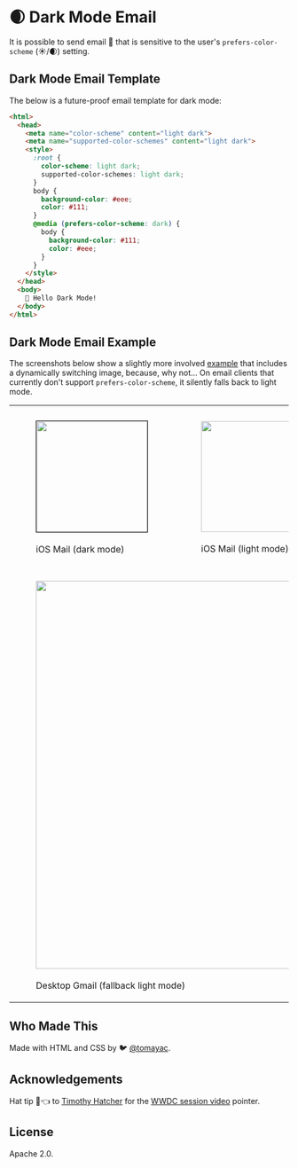 # 🌒 Dark Mode Email

It is possible to send email 📧 that is sensitive to the user's `prefers-color-scheme` (☀️/🌒) setting.

## Dark Mode Email Template

The below is a future-proof email template for dark mode:

```html
<html>
  <head>
    <meta name="color-scheme" content="light dark">
    <meta name="supported-color-schemes" content="light dark">
    <style>
      :root {
        color-scheme: light dark;
        supported-color-schemes: light dark;
      }
      body {
        background-color: #eee;
        color: #111;
      }
      @media (prefers-color-scheme: dark) {
        body {
          background-color: #111;
          color: #eee;
        }
      }
    </style>
  </head>
  <body>
    🖖 Hello Dark Mode!
  </body>
</html>
```

## Dark Mode Email Example

The screenshots below show a slightly more involved
[example](https://github.com/tomayac/dark-mode-email/blob/05230b181bb902e9ae968cfb43024a1e27a0224a/index.js#L22-L80)
that includes a dynamically switching image, because, why not…
On email clients that currently don't support `prefers-color-scheme`,
it silently falls back to light mode.

<table>
  <tr>
    <td>
      <figure>
        <img style="border:solid 1px black;" width="200" alt="" src="https://user-images.githubusercontent.com/145676/61888762-658d4d80-af04-11e9-84ae-3255213fb9da.PNG">
        <figcaption><br>iOS Mail (dark mode)</figcaption>
      </figure>
    </td>
    <td>
      <figure>
        <img width="200" alt="" src="https://user-images.githubusercontent.com/145676/61888763-658d4d80-af04-11e9-8aa0-fab1104ae687.PNG">
        <figcaption><br>iOS Mail (light mode)</figcaption>
      </figure>      
    </td>
    <td>
      <figure>
        <img width="200" alt="" src="https://user-images.githubusercontent.com/145676/61888764-658d4d80-af04-11e9-815e-300616660253.PNG">
        <figcaption><br>iOS Gmail (fallback light mode)</figcaption>
      </figure>    
    </td>
  </tr>
  <tr>
    <td colspan="3">
      <figure>
        <img width="700" alt="" src="https://user-images.githubusercontent.com/145676/61888754-5efed600-af04-11e9-828d-8b2251343485.png">
        <figcaption><br>Desktop Gmail (fallback light mode)</figcaption>
      </figure>                
    </td>
  </tr>
</table>

## Who Made This

Made with HTML and CSS by 🐦 [@tomayac](https://twitter.com/tomayac).

## Acknowledgements

Hat tip 🎩👈 to [Timothy Hatcher](https://twitter.com/xeenon/status/1153810328808853506) for the
[WWDC session video](https://developer.apple.com/videos/play/wwdc2019/511/) pointer.

## License

Apache 2.0.
